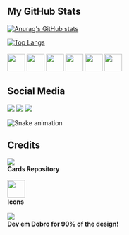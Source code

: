 ## My GitHub Stats
[![Anurag's GitHub stats](https://github-readme-stats-wandersonddgs.vercel.app/api?username=wandersonddgs&show_icons=true&icon_color=2c74b3&bg_color=040f1a&border_color=2c74b3&border_radius=9&text_color=0a2647&include_all_commits=true&line_height=30&card_width=525px&hide_title=true&ring_color=2c74b3)](https://github.com/anuraghazra/github-readme-stats)

[![Top Langs](https://github-readme-stats.vercel.app/api/top-langs/?username=wandersonddgs&layout=compact&card_width=525&bg_color=040f1a&hide_border=false&border_color=2c74b3&border_radius=9&title_color=2c74b3&text_color=0a2647)](https://github.com/anuraghazra/github-readme-stats) <br>
<br>
<img src="https://cdn.jsdelivr.net/gh/devicons/devicon/icons/vscode/vscode-original-wordmark.svg" width="40px" />
<img src="https://cdn.jsdelivr.net/gh/devicons/devicon/icons/html5/html5-original.svg" width="40px" />
<img src="https://cdn.jsdelivr.net/gh/devicons/devicon/icons/css3/css3-original.svg" width="40px" />
<img src="https://cdn.jsdelivr.net/gh/devicons/devicon/icons/javascript/javascript-original.svg" width="40px" />
<img src="https://cdn.jsdelivr.net/gh/devicons/devicon/icons/jupyter/jupyter-original-wordmark.svg" width="40px" />
<img src="https://cdn.jsdelivr.net/gh/devicons/devicon/icons/python/python-original.svg" width="40px" />

## Social Media
<a href="https://www.youtube.com/channel/UCjhCV2OnOjK_YFK6hLIsf-Q" target="_blank"><img src="https://img.shields.io/badge/YouTube-FF0000?style=for-the-badge&logo=youtube&logoColor=white" /></a>
<a href="https://www.instagram.com/wandersonddgs/"><img src="https://img.shields.io/badge/-Instagram-%23E4405F?style=for-the-badge&logo=instagram&logoColor=white" /></a>
<a href="https://www.linkedin.com/in/wanderson-patrick/"><img src="https://img.shields.io/badge/-LinkedIn-%230077B5?style=for-the-badge&logo=linkedin&logoColor=white" /></a> <br>

![Snake animation](https://github.com/wandersonddgs/wandersonddgs/blob/output/github-contribution-grid-snake.svg)

## Credits
<a href="https://github.com/anuraghazra/github-readme-stats" target="_blank"><img src="https://camo.githubusercontent.com/9ad8cfe3215fff758ea74784f86ef0de25b6acfbd6a4fab19d9a13ff47b05843/68747470733a2f2f7265732e636c6f7564696e6172792e636f6d2f616e7572616768617a72612f696d6167652f75706c6f61642f76313539343930383234322f6c6f676f5f636373776d652e737667" /></a> <br>
<b>Cards Repository</b> <br>
<br>
<a href="https://devicon.dev"><img src="https://cdn.jsdelivr.net/gh/devicons/devicon/icons/devicon/devicon-original.svg" width="40px" /></a> <br>
<b>Icons</b> <br>
<br>
<a href="https://www.youtube.com/@DevemDobro"><img src="https://img.shields.io/badge/YouTube-FF0000?style=for-the-badge&logo=youtube&logoColor=white" /></a> <br>
<b>Dev em Dobro for 90% of the design!</b>
